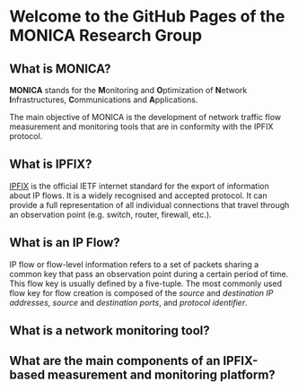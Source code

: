 # Welcome to the GitHub Pages of the MONICA Research Group

## What is MONICA?

**MONICA** stands for the **M**onitoring and **O**ptimization of **N**etwork **I**nfrastructures, **C**ommunications and **A**pplications.

The main objective of MONICA is the development of network traffic flow measurement and monitoring tools that are in conformity with the IPFIX protocol.

## What is IPFIX?

[IPFIX](https://datatracker.ietf.org/wg/ipfix/about/) is the official IETF internet standard for the export of information about IP flows. It is a widely recognised and accepted protocol. It can provide a full representation of all individual connections that travel through an observation point (e.g. switch, router, firewall, etc.).

## What is an IP Flow?

IP flow or flow-level information refers to a set of packets sharing a common key that pass an observation point during a certain period of time. This flow key is usually defined by a five-tuple. The most commonly used flow key for flow creation is composed of the *source* and *destination IP addresses*, *source* and *destination ports*, and *protocol identifier*.

## What is a network monitoring tool?




## What are the main components of an IPFIX-based measurement and monitoring platform?


